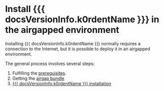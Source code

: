 # Install {{{ docsVersionInfo.k0rdentName }}} in the airgapped environment

Installing {{{ docsVersionInfo.k0rdentName }}} normally requires a connection
to the Internet, but it is possible to deploy it in an airgapped environment.

The general process involves several steps:

1. Fulfilling the [prerequisites](airgap-prereq.md).
2. Getting the [airgap bundle](airgap-bundles.md)
3. [{{{ docsVersionInfo.k0rdentName }}} installation](airgap-install.md)
